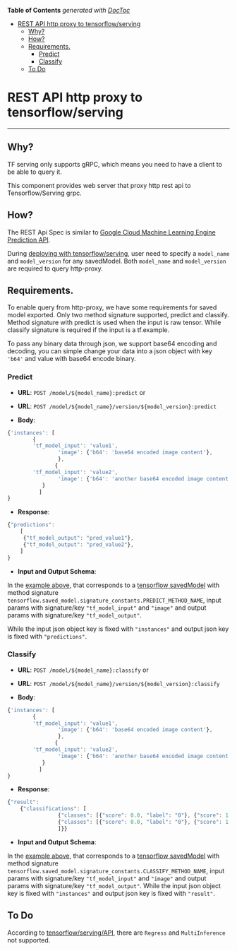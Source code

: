 <!-- START doctoc generated TOC please keep comment here to allow auto update -->
<!-- DON'T EDIT THIS SECTION, INSTEAD RE-RUN doctoc TO UPDATE -->
**Table of Contents**  *generated with [DocToc](https://github.com/thlorenz/doctoc)*

- [REST API http proxy to tensorflow/serving](#rest-api-http-proxy-to-tensorflowserving)
  - [Why?](#why)
  - [How?](#how)
  - [Requirements.](#requirements)
    - [Predict](#predict)
    - [Classify](#classify)
  - [To Do](#to-do)

<!-- END doctoc generated TOC please keep comment here to allow auto update -->

# REST API http proxy to tensorflow/serving
----

## Why?

TF serving only supports gRPC, which means you need to have a client to be able to query it.

This component provides web server that proxy http rest api to Tensorflow/Serving grpc.

## How?

The REST Api Spec is similar to [Google Cloud Machine Learning Engine Prediction API](https://cloud.google.com/ml-engine/docs/online-predict).

During [deploying with tensorflow/serving](https://github.com/tensorflow/serving/blob/master/tensorflow_serving/g3doc/serving_advanced.md), user need to specify a `model_name` and `model_version` for any savedModel. Both `model_name` and `model_version` are required to query http-proxy.

## Requirements.

To enable query from http-proxy, we have some requirements for saved model exported. Only two method signature supported, predict and classify. Method signature with predict is used when the input is raw tensor. While classify signature is required if the input is a tf.example.

To pass any binary data through json, we support base64 encoding and decoding, you can simple change your data into a json object with key `'b64'` and value with base64 encode binary.

### Predict

- **URL**: `POST /model/${model_name}:predict`
or
- **URL**: `POST /model/${model_name}/version/${model_version}:predict`

- **Body**:

```javascript
{'instances': [
		{
		'tf_model_input': 'value1',
                'image': {'b64': 'base64 encoded image content'},
                },
               {
		'tf_model_input': 'value2',
                'image': {'b64': 'another base64 encoded image content'},
	       }
	      ]
}
```

- **Response**:

```javascript
{"predictions":
	[
	 {"tf_model_output": "pred_value1"},
	 {"tf_model_output": "pred_value2"},
	]
}

```

- **Input and Output Schema**:

In the [example above](#Predict), that corresponds to a [tensorflow savedModel](https://github.com/tensorflow/tensorflow/blob/master/tensorflow/python/saved_model/README.md) with method signature `tensorflow.saved_model.signature_constants.PREDICT_METHOD_NAME`, input params with signature/key `"tf_model_input"` and `"image"` and output params with signature/key `"tf_model_output"`.

While the input json object key is fixed with `"instances"` and output json key is fixed with `"predictions"`.

### Classify

- **URL**: `POST /model/${model_name}:classify`
or
- **URL**: `POST /model/${model_name}/version/${model_version}:classify`

- **Body**:

```javascript
{'instances': [
		{
		'tf_model_input': 'value1',
                'image': {'b64': 'base64 encoded image content'},
                },
               {
		'tf_model_input': 'value2',
                'image': {'b64': 'another base64 encoded image content'},
	       }
	      ]
}
```
- **Response**:

```javascript
{"result":
	{"classifications": [
				{"classes": [{"score": 0.0, "label": "0"}, {"score": 1.0, "label": "1"}]},
				{"classes": [{"score": 0.0, "label": "0"}, {"score": 1.0, "label": "1"}]},
				]}}
```

- **Input and Output Schema**:

In the [example above](#Classify), that corresponds to a [tensorflow savedModel](https://github.com/tensorflow/tensorflow/blob/master/tensorflow/python/saved_model/README.md) with method signature `tensorflow.saved_model.signature_constants.CLASSIFY_METHOD_NAME`, input params with signature/key `"tf_model_input"` and `"image"` and output params with signature/key `"tf_model_output"`.
While the input json object key is fixed with `"instances"` and output json key is fixed with `"result"`.

## To Do

According to [tensorflow/serving/API](https://github.com/tensorflow/serving/blob/master/tensorflow_serving/apis/prediction_service.proto), there are `Regress` and `MultiInference` not supported.
